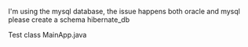 I'm using the mysql database, the issue happens both oracle and mysql
please create a schema hibernate_db

Test class MainApp.java